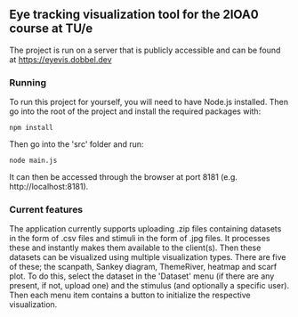 ## Eye tracking visualization tool for the 2IOA0 course at TU/e

The project is run on a server that is publicly accessible and can be found at https://eyevis.dobbel.dev


### Running

To run this project for yourself, you will need to have Node.js installed. Then go into the root of the project and install the required packages with:

```
npm install
```

Then go into the 'src' folder and run:

```
node main.js
```

It can then be accessed through the browser at port 8181 (e.g. http://localhost:8181).

### Current features

The application currently supports uploading .zip files containing datasets in the form of .csv files and stimuli in the form of .jpg files. It processes these and instantly makes them available to the client(s). Then these datasets can be visualized using multiple visualization types. There are five of these; the scanpath, Sankey diagram, ThemeRiver, heatmap and scarf plot. To do this, select the dataset in the 'Dataset' menu (if there are any present, if not, upload one) and the stimulus (and optionally a specific user). Then each menu item contains a button to initialize the respective visualization.
